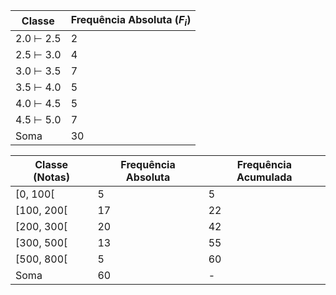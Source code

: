 | Classe    | Frequência Absoluta ($F_i$) |
| --------- | --------------------------- |
| 2.0 ⊢ 2.5 | 2                           |
| 2.5 ⊢ 3.0 | 4                           |
| 3.0 ⊢ 3.5 | 7                           |
| 3.5 ⊢ 4.0 | 5                           |
| 4.0 ⊢ 4.5 | 5                           |
| 4.5 ⊢ 5.0 | 7                           |
| Soma      | 30                          |

| Classe (Notas) | Frequência Absoluta | Frequência Acumulada |
| -------------- | ------------------- | -------------------- |
| [0, 100[       | 5                   | 5                    |
| [100, 200[     | 17                  | 22                   |
| [200, 300[     | 20                  | 42                   |
| [300, 500[     | 13                  | 55                   |
| [500, 800[     | 5                   | 60                   |
| Soma           | 60                  | -                    |
